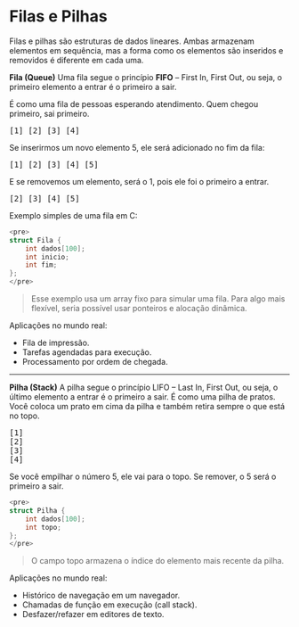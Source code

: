 # Filas e Pilhas
Filas e pilhas são estruturas de dados lineares. Ambas armazenam elementos em sequência, mas a forma como os elementos são inseridos e removidos é diferente em cada uma.

**Fila (Queue)**
Uma fila segue o princípio **FIFO** – First In, First Out, ou seja, o primeiro elemento a entrar é o primeiro a sair.

É como uma fila de pessoas esperando atendimento. Quem chegou primeiro, sai primeiro.

<pre>[1] [2] [3] [4]</pre>

Se inserirmos um novo elemento 5, ele será adicionado no fim da fila:

<pre>[1] [2] [3] [4] [5]</pre>

E se removemos um elemento, será o 1, pois ele foi o primeiro a entrar.


<pre>[2] [3] [4] [5]</pre>

Exemplo simples de uma fila em C:
```c
<pre>
struct Fila {
    int dados[100];
    int inicio;
    int fim;
};
</pre>
```

>Esse exemplo usa um array fixo para simular uma fila. Para algo mais flexível, seria possível usar ponteiros e alocação dinâmica.

Aplicações no mundo real:
- Fila de impressão.
- Tarefas agendadas para execução.
- Processamento por ordem de chegada.
---

**Pilha (Stack)**
A pilha segue o princípio LIFO – Last In, First Out, ou seja, o último elemento a entrar é o primeiro a sair.
É como uma pilha de pratos. Você coloca um prato em cima da pilha e também retira sempre o que está no topo.

<pre>
[1] 
[2] 
[3] 
[4]</pre>

Se você empilhar o número 5, ele vai para o topo. Se remover, o 5 será o primeiro a sair.

```c
<pre>
struct Pilha {
    int dados[100];
    int topo;
};
</pre>
```
>O campo topo armazena o índice do elemento mais recente da pilha.

Aplicações no mundo real:
- Histórico de navegação em um navegador.
- Chamadas de função em execução (call stack).
- Desfazer/refazer em editores de texto.